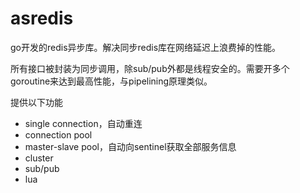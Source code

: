 # asredis
go开发的redis异步库。解决同步redis库在网络延迟上浪费掉的性能。

所有接口被封装为同步调用，除sub/pub外都是线程安全的。需要开多个goroutine来达到最高性能，与pipelining原理类似。

提供以下功能
- single connection，自动重连
- connection pool
- master-slave pool，自动向sentinel获取全部服务信息
- cluster
- sub/pub
- lua

